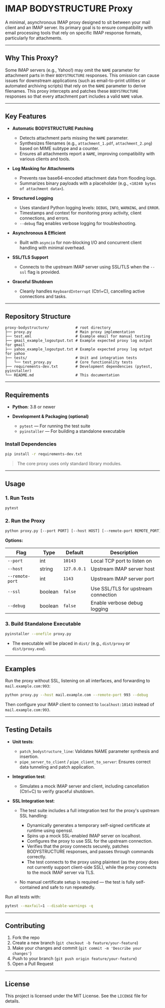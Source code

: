 # IMAP BODYSTRUCTURE Proxy

A minimal, asynchronous IMAP proxy designed to sit between your mail client and an IMAP server. Its primary goal is to ensure compatibility with email processing tools that rely on specific IMAP response formats, particularly for attachments.

---

## Why This Proxy?

Some IMAP servers (e.g., Yahoo!) may omit the `NAME` parameter for attachment parts in their `BODYSTRUCTURE` responses. This omission can cause issues for downstream applications (such as email-to-print utilities or automated archiving scripts) that rely on the `NAME` parameter to derive filenames. This proxy intercepts and patches these `BODYSTRUCTURE` responses so that every attachment part includes a valid `NAME` value.

---

## Key Features

- **Automatic BODYSTRUCTURE Patching**

  - Detects attachment parts missing the `NAME` parameter.
  - Synthesizes filenames (e.g., `attachment_1.pdf`, `attachment_2.png`) based on MIME subtype and a counter.
  - Ensures all attachments report a `NAME`, improving compatibility with various clients and tools.

- **Log Masking for Attachments**

  - Prevents raw base64-encoded attachment data from flooding logs.
  - Summarizes binary payloads with a placeholder (e.g., `<10240 bytes of attachment data>`).

- **Structured Logging**

  - Uses standard Python logging levels: `DEBUG`, `INFO`, `WARNING`, and `ERROR`.
  - Timestamps and context for monitoring proxy activity, client connections, and errors.
  - `--debug` flag enables verbose logging for troubleshooting.

- **Asynchronous & Efficient**

  - Built with `asyncio` for non-blocking I/O and concurrent client handling with minimal overhead.

- **SSL/TLS Support**

  - Connects to the upstream IMAP server using SSL/TLS when the `--ssl` flag is provided.

- **Graceful Shutdown**

  - Cleanly handles `KeyboardInterrupt` (Ctrl+C), cancelling active connections and tasks.

---

## Repository Structure

```
proxy-bodystructure/            # root directory
├── proxy.py                    # Main proxy implementation
├── test.eml                    # Example email for manual testing
├── gmail_example_logoutput.txt # Example expected proxy log output for gmail
├── yahoo_example_logoutput.txt # Example expected proxy log output for yahoo
├── tests/                      # Unit and integration tests
│   └── test_proxy.py           # Core functionality tests
├── requirements-dev.txt        # Development dependencies (pytest, pyinstaller)
└── README.md                   # This documentation
```

---

## Requirements

- **Python**: 3.8 or newer
- **Development & Packaging (optional)**

  - `pytest` — For running the test suite
  - `pyinstaller` — For building a standalone executable

### Install Dependencies

```bash
pip install -r requirements-dev.txt
```

> The core proxy uses only standard library modules.

---

## Usage

### 1. Run Tests

```bash
pytest
```

### 2. Run the Proxy

```bash
python proxy.py [--port PORT] [--host HOST] [--remote-port REMOTE_PORT] [--ssl] [--debug]
```

**Options:**

| Flag            | Type    | Default     | Description                         |
| --------------- | ------- | ----------- | ----------------------------------- |
| `--port`        | int     | `10143`     | Local TCP port to listen on         |
| `--host`        | string  | `127.0.0.1` | Upstream IMAP server host           |
| `--remote-port` | int     | `1143`      | Upstream IMAP server port           |
| `--ssl`         | boolean | `false`     | Use SSL/TLS for upstream connection |
| `--debug`       | boolean | `false`     | Enable verbose debug logging        |

### 3. Build Standalone Executable

```bash
pyinstaller --onefile proxy.py
```

- The executable will be placed in `dist/` (e.g., `dist/proxy` or `dist/proxy.exe`).

---

## Examples

Run the proxy without SSL, listening on all interfaces, and forwarding to `mail.example.com:993`:

```bash
python proxy.py --host mail.example.com --remote-port 993 --debug
```

Then configure your IMAP client to connect to `localhost:10143` instead of `mail.example.com:993`.

---

## Testing Details

- **Unit tests**:

  - `patch_bodystructure_line`: Validates NAME parameter synthesis and insertion.
  - `pipe_server_to_client` / `pipe_client_to_server`: Ensures correct data tunneling and patch application.

- **Integration test**:

  - Simulates a mock IMAP server and client, including cancellation (Ctrl+C) to verify graceful shutdown.

- **SSL Integration test**:

  - The test suite includes a full integration test for the proxy's upstream SSL handling:

    - Dynamically generates a temporary self-signed certificate at runtime using openssl.
    - Spins up a mock SSL-enabled IMAP server on localhost.
    - Configures the proxy to use SSL for the upstream connection.
    - Verifies that the proxy connects securely, patches BODYSTRUCTURE responses, and passes through commands correctly.
    - The test connects to the proxy using plaintext (as the proxy does not currently support client-side SSL), while the proxy connects to the mock IMAP server via TLS.

  - No manual certificate setup is required — the test is fully self-contained and safe to run repeatedly.

Run all tests with:

```bash
pytest --maxfail=1 --disable-warnings -q
```

---

## Contributing

1. Fork the repo
2. Create a new branch (`git checkout -b feature/your-feature`)
3. Make your changes and commit (`git commit -m 'Describe your changes'`)
4. Push to your branch (`git push origin feature/your-feature`)
5. Open a Pull Request

---

## License

This project is licensed under the MIT License. See the `LICENSE` file for details.
